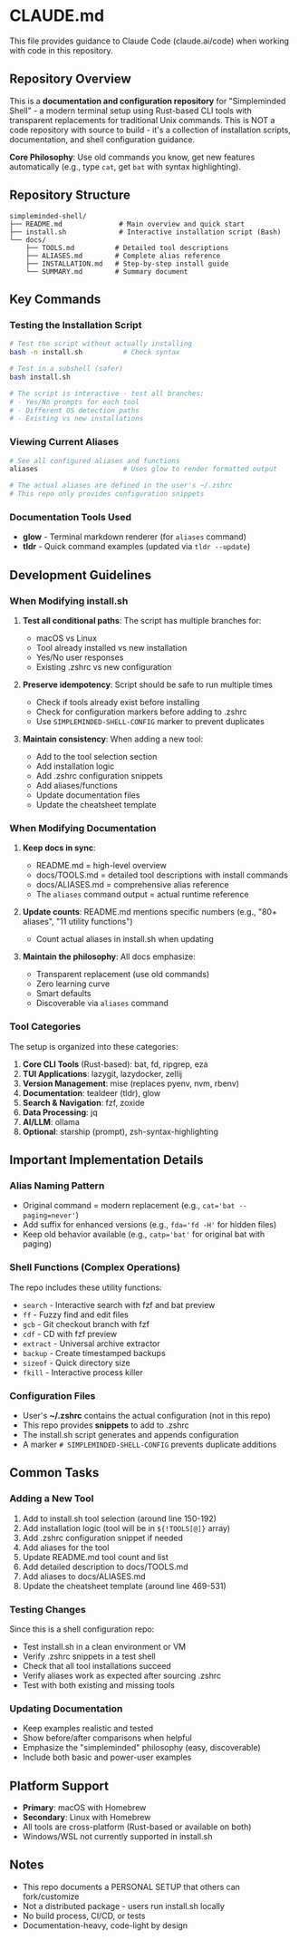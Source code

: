 # CLAUDE.md

This file provides guidance to Claude Code (claude.ai/code) when working with code in this repository.

## Repository Overview

This is a **documentation and configuration repository** for "Simpleminded Shell" - a modern terminal setup using Rust-based CLI tools with transparent replacements for traditional Unix commands. This is NOT a code repository with source to build - it's a collection of installation scripts, documentation, and shell configuration guidance.

**Core Philosophy**: Use old commands you know, get new features automatically (e.g., type `cat`, get `bat` with syntax highlighting).

## Repository Structure

```
simpleminded-shell/
├── README.md              # Main overview and quick start
├── install.sh             # Interactive installation script (Bash)
└── docs/
    ├── TOOLS.md          # Detailed tool descriptions
    ├── ALIASES.md        # Complete alias reference
    ├── INSTALLATION.md   # Step-by-step install guide
    └── SUMMARY.md        # Summary document
```

## Key Commands

### Testing the Installation Script
```bash
# Test the script without actually installing
bash -n install.sh          # Check syntax

# Test in a subshell (safer)
bash install.sh

# The script is interactive - test all branches:
# - Yes/No prompts for each tool
# - Different OS detection paths
# - Existing vs new installations
```

### Viewing Current Aliases
```bash
# See all configured aliases and functions
aliases                     # Uses glow to render formatted output

# The actual aliases are defined in the user's ~/.zshrc
# This repo only provides configuration snippets
```

### Documentation Tools Used
- **glow** - Terminal markdown renderer (for `aliases` command)
- **tldr** - Quick command examples (updated via `tldr --update`)

## Development Guidelines

### When Modifying install.sh

1. **Test all conditional paths**: The script has multiple branches for:
   - macOS vs Linux
   - Tool already installed vs new installation
   - Yes/No user responses
   - Existing .zshrc vs new configuration

2. **Preserve idempotency**: Script should be safe to run multiple times
   - Check if tools already exist before installing
   - Check for configuration markers before adding to .zshrc
   - Use `SIMPLEMINDED-SHELL-CONFIG` marker to prevent duplicates

3. **Maintain consistency**: When adding a new tool:
   - Add to the tool selection section
   - Add installation logic
   - Add .zshrc configuration snippets
   - Add aliases/functions
   - Update documentation files
   - Update the cheatsheet template

### When Modifying Documentation

1. **Keep docs in sync**:
   - README.md = high-level overview
   - docs/TOOLS.md = detailed tool descriptions with install commands
   - docs/ALIASES.md = comprehensive alias reference
   - The `aliases` command output = actual runtime reference

2. **Update counts**: README.md mentions specific numbers (e.g., "80+ aliases", "11 utility functions")
   - Count actual aliases in install.sh when updating

3. **Maintain the philosophy**: All docs emphasize:
   - Transparent replacement (use old commands)
   - Zero learning curve
   - Smart defaults
   - Discoverable via `aliases` command

### Tool Categories

The setup is organized into these categories:
1. **Core CLI Tools** (Rust-based): bat, fd, ripgrep, eza
2. **TUI Applications**: lazygit, lazydocker, zellij
3. **Version Management**: mise (replaces pyenv, nvm, rbenv)
4. **Documentation**: tealdeer (tldr), glow
5. **Search & Navigation**: fzf, zoxide
6. **Data Processing**: jq
7. **AI/LLM**: ollama
8. **Optional**: starship (prompt), zsh-syntax-highlighting

## Important Implementation Details

### Alias Naming Pattern
- Original command = modern replacement (e.g., `cat='bat --paging=never'`)
- Add suffix for enhanced versions (e.g., `fda='fd -H'` for hidden files)
- Keep old behavior available (e.g., `catp='bat'` for original bat with paging)

### Shell Functions (Complex Operations)
The repo includes these utility functions:
- `search` - Interactive search with fzf and bat preview
- `ff` - Fuzzy find and edit files
- `gcb` - Git checkout branch with fzf
- `cdf` - CD with fzf preview
- `extract` - Universal archive extractor
- `backup` - Create timestamped backups
- `sizeof` - Quick directory size
- `fkill` - Interactive process killer

### Configuration Files
- User's **~/.zshrc** contains the actual configuration (not in this repo)
- This repo provides **snippets** to add to .zshrc
- The install.sh script generates and appends configuration
- A marker `# SIMPLEMINDED-SHELL-CONFIG` prevents duplicate additions

## Common Tasks

### Adding a New Tool

1. Add to install.sh tool selection (around line 150-192)
2. Add installation logic (tool will be in `${!TOOLS[@]}` array)
3. Add .zshrc configuration snippet if needed
4. Add aliases for the tool
5. Update README.md tool count and list
6. Add detailed description to docs/TOOLS.md
7. Add aliases to docs/ALIASES.md
8. Update the cheatsheet template (around line 469-531)

### Testing Changes

Since this is a shell configuration repo:
- Test install.sh in a clean environment or VM
- Verify .zshrc snippets in a test shell
- Check that all tool installations succeed
- Verify aliases work as expected after sourcing .zshrc
- Test with both existing and missing tools

### Updating Documentation

- Keep examples realistic and tested
- Show before/after comparisons when helpful
- Emphasize the "simpleminded" philosophy (easy, discoverable)
- Include both basic and power-user examples

## Platform Support

- **Primary**: macOS with Homebrew
- **Secondary**: Linux with Homebrew
- All tools are cross-platform (Rust-based or available on both)
- Windows/WSL not currently supported in install.sh

## Notes

- This repo documents a PERSONAL SETUP that others can fork/customize
- Not a distributed package - users run install.sh locally
- No build process, CI/CD, or tests
- Documentation-heavy, code-light by design
